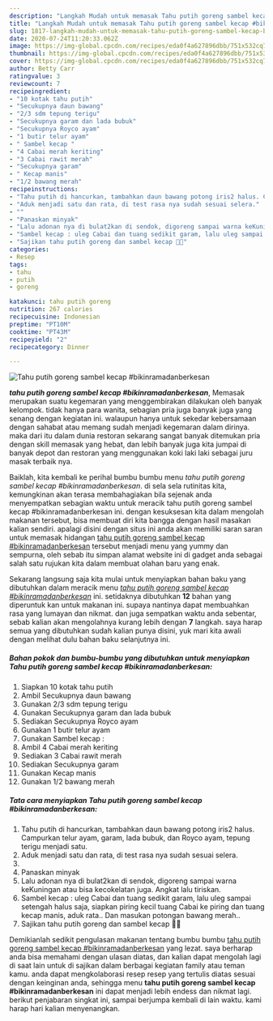 ```yaml
---
description: "Langkah Mudah untuk memasak Tahu putih goreng sambel kecap #bikinramadanberkesan, Enak"
title: "Langkah Mudah untuk memasak Tahu putih goreng sambel kecap #bikinramadanberkesan, Enak"
slug: 1817-langkah-mudah-untuk-memasak-tahu-putih-goreng-sambel-kecap-bikinramadanberkesan-enak
date: 2020-07-24T11:20:33.062Z
image: https://img-global.cpcdn.com/recipes/eda0f4a627896dbb/751x532cq70/tahu-putih-goreng-sambel-kecap-bikinramadanberkesan-foto-resep-utama.jpg
thumbnail: https://img-global.cpcdn.com/recipes/eda0f4a627896dbb/751x532cq70/tahu-putih-goreng-sambel-kecap-bikinramadanberkesan-foto-resep-utama.jpg
cover: https://img-global.cpcdn.com/recipes/eda0f4a627896dbb/751x532cq70/tahu-putih-goreng-sambel-kecap-bikinramadanberkesan-foto-resep-utama.jpg
author: Betty Carr
ratingvalue: 3
reviewcount: 7
recipeingredient:
- "10 kotak tahu putih"
- "Secukupnya daun bawang"
- "2/3 sdm tepung terigu"
- "Secukupnya garam dan lada bubuk"
- "Secukupnya Royco ayam"
- "1 butir telur ayam"
- " Sambel kecap "
- "4 Cabai merah keriting"
- "3 Cabai rawit merah"
- "Secukupnya garam"
- " Kecap manis"
- "1/2 bawang merah"
recipeinstructions:
- "Tahu putih di hancurkan, tambahkan daun bawang potong iris2 halus. Campurkan telur ayam, garam, lada bubuk, dan Royco ayam, tepung terigu menjadi satu."
- "Aduk menjadi satu dan rata, di test rasa nya sudah sesuai selera."
- ""
- "Panaskan minyak"
- "Lalu adonan nya di bulat2kan di sendok, digoreng sampai warna keKuningan atau bisa kecokelatan juga. Angkat lalu tiriskan."
- "Sambel kecap : uleg Cabai dan tuang sedikit garam, lalu uleg sampai setengah halus saja, siapkan piring kecil tuang Cabai ke piring dan tuang kecap manis, aduk rata.. Dan masukan potongan bawang merah.."
- "Sajikan tahu putih goreng dan sambel kecap 👌🏻"
categories:
- Resep
tags:
- tahu
- putih
- goreng

katakunci: tahu putih goreng 
nutrition: 267 calories
recipecuisine: Indonesian
preptime: "PT10M"
cooktime: "PT43M"
recipeyield: "2"
recipecategory: Dinner

---
```



![Tahu putih goreng sambel kecap #bikinramadanberkesan](https://img-global.cpcdn.com/recipes/eda0f4a627896dbb/751x532cq70/tahu-putih-goreng-sambel-kecap-bikinramadanberkesan-foto-resep-utama.jpg)

<b><i>tahu putih goreng sambel kecap #bikinramadanberkesan</i></b>, Memasak merupakan suatu kegemaran yang menggembirakan dilakukan oleh banyak kelompok. tidak hanya para wanita, sebagian pria juga banyak juga yang senang dengan kegiatan ini. walaupun hanya untuk sekedar kebersamaan dengan sahabat atau memang sudah menjadi kegemaran dalam dirinya. maka dari itu dalam dunia restoran sekarang sangat banyak ditemukan pria dengan skill memasak yang hebat, dan lebih banyak juga kita jumpai di banyak depot dan restoran yang menggunakan koki laki laki sebagai juru masak terbaik nya.



Baiklah, kita kembali ke perihal bumbu bumbu menu <i>tahu putih goreng sambel kecap #bikinramadanberkesan</i>. di sela sela rutinitas kita, kemungkinan akan terasa membahagiakan bila sejenak anda menyempatkan sebagian waktu untuk meracik tahu putih goreng sambel kecap #bikinramadanberkesan ini. dengan kesuksesan kita dalam mengolah makanan tersebut, bisa membuat diri kita bangga dengan hasil masakan kalian sendiri. apalagi disini dengan situs ini anda akan memiliki saran saran untuk memasak hidangan <u>tahu putih goreng sambel kecap #bikinramadanberkesan</u> tersebut menjadi menu yang yummy dan sempurna, oleh sebab itu simpan alamat website ini di gadget anda sebagai salah satu rujukan kita dalam membuat olahan baru yang enak.


Sekarang langsung saja kita mulai untuk menyiapkan bahan baku yang dibutuhkan dalam meracik menu <u><i>tahu putih goreng sambel kecap #bikinramadanberkesan</i></u> ini. setidaknya dibutuhkan <b>12</b> bahan yang diperuntuk kan untuk makanan ini. supaya nantinya dapat membuahkan rasa yang lumayan dan nikmat. dan juga sempatkan waktu anda sebentar, sebab kalian akan mengolahnya kurang lebih dengan <b>7</b> langkah. saya harap semua yang dibutuhkan sudah kalian punya disini, yuk mari kita awali dengan melihat dulu bahan baku selanjutnya ini.

<!--inarticleads1-->

##### Bahan pokok dan bumbu-bumbu yang dibutuhkan untuk menyiapkan Tahu putih goreng sambel kecap #bikinramadanberkesan:

1. Siapkan 10 kotak tahu putih
1. Ambil Secukupnya daun bawang
1. Gunakan 2/3 sdm tepung terigu
1. Gunakan Secukupnya garam dan lada bubuk
1. Sediakan Secukupnya Royco ayam
1. Gunakan 1 butir telur ayam
1. Gunakan  Sambel kecap :
1. Ambil 4 Cabai merah keriting
1. Sediakan 3 Cabai rawit merah
1. Sediakan Secukupnya garam
1. Gunakan  Kecap manis
1. Gunakan 1/2 bawang merah




<!--inarticleads2-->

##### Tata cara menyiapkan Tahu putih goreng sambel kecap #bikinramadanberkesan:

1. Tahu putih di hancurkan, tambahkan daun bawang potong iris2 halus. Campurkan telur ayam, garam, lada bubuk, dan Royco ayam, tepung terigu menjadi satu.
1. Aduk menjadi satu dan rata, di test rasa nya sudah sesuai selera.
1. 
1. Panaskan minyak
1. Lalu adonan nya di bulat2kan di sendok, digoreng sampai warna keKuningan atau bisa kecokelatan juga. Angkat lalu tiriskan.
1. Sambel kecap : uleg Cabai dan tuang sedikit garam, lalu uleg sampai setengah halus saja, siapkan piring kecil tuang Cabai ke piring dan tuang kecap manis, aduk rata.. Dan masukan potongan bawang merah..
1. Sajikan tahu putih goreng dan sambel kecap 👌🏻




Demikianlah sedikit pengulasan makanan tentang bumbu bumbu <u>tahu putih goreng sambel kecap #bikinramadanberkesan</u> yang lezat. saya berharap anda bisa memahami dengan ulasan diatas, dan kalian dapat mengolah lagi di saat lain untuk di sajikan dalam berbagai kegiatan family atau teman kamu. anda dapat mengkolaborasi resep resep yang tertulis diatas sesuai dengan keinginan anda, sehingga menu <b>tahu putih goreng sambel kecap #bikinramadanberkesan</b> ini dapat menjadi lebih endess dan nikmat lagi. berikut penjabaran singkat ini, sampai berjumpa kembali di lain waktu. kami harap hari kalian menyenangkan.
